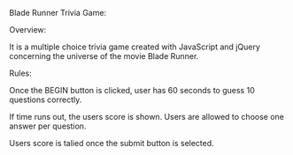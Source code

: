 Blade Runner Trivia Game:

Overview:

It is a multiple choice trivia game created with JavaScript and jQuery concerning the universe of the movie Blade Runner.

Rules:

Once the BEGIN button is clicked, user has 60 seconds to guess 10 questions correctly.

If time runs out, the users score is shown.
Users are allowed to choose one answer per question.

Users score is talied once the submit button is selected.
